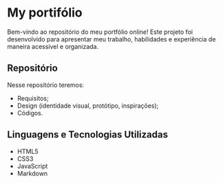 # My portifólio
Bem-vindo ao repositório do meu portfólio online! Este projeto foi desenvolvido para apresentar meu trabalho, habilidades e experiência de maneira acessível e organizada. 

## Repositório
Nesse repositório teremos:

- Requisitos;
- Design (identidade visual, protótipo, inspirações);
- Códigos.


## Linguagens e Tecnologias Utilizadas

- HTML5
- CSS3
- JavaScript
- Markdown

